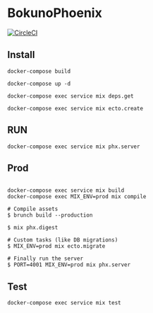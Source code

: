 # BokunoPhoenix

[![CircleCI](https://circleci.com/gh/sumiyoshi/BokunoPhoenix/tree/master.svg?style=svg)](https://circleci.com/gh/sumiyoshi/BokunoPhoenix/tree/master)

## Install

```
docker-compose build

docker-compose up -d

docker-compose exec service mix deps.get

docker-compose exec service mix ecto.create
```

## RUN

```
docker-compose exec service mix phx.server
```

## Prod

```

docker-compose exec service mix build
docker-compose exec MIX_ENV=prod mix compile

# Compile assets
$ brunch build --production

$ mix phx.digest

# Custom tasks (like DB migrations)
$ MIX_ENV=prod mix ecto.migrate

# Finally run the server
$ PORT=4001 MIX_ENV=prod mix phx.server

```

## Test

```
docker-compose exec service mix test
```